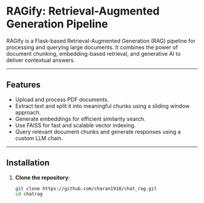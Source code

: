 # RAGify: Retrieval-Augmented Generation Pipeline

RAGify is a Flask-based Retrieval-Augmented Generation (RAG) pipeline for processing and querying large documents. It combines the power of document chunking, embedding-based retrieval, and generative AI to deliver contextual answers.

---

## Features

- Upload and process PDF documents.
- Extract text and split it into meaningful chunks using a sliding window approach.
- Generate embeddings for efficient similarity search.
- Use FAISS for fast and scalable vector indexing.
- Query relevant document chunks and generate responses using a custom LLM chain.

---

## Installation

1. **Clone the repository**:
   ```bash
   git clone https://github.com/charan1910/chat_rag.git
   cd chatrag
